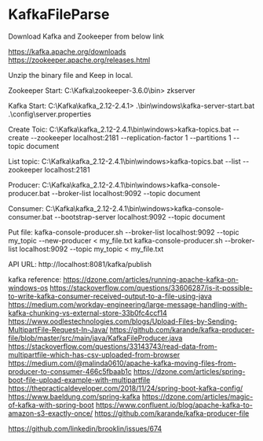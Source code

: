# KafkaFileParse
Download Kafka and Zookeeper from below link

https://kafka.apache.org/downloads
https://zookeeper.apache.org/releases.html

Unzip the binary file and Keep in local.

Zookeeper Start:
C:\Kafka\zookeeper-3.6.0\bin> zkserver

Kafka Start:
C:\Kafka\kafka_2.12-2.4.1> .\bin\windows\kafka-server-start.bat .\config\server.properties

Create Toic:
C:\Kafka\kafka_2.12-2.4.1\bin\windows>kafka-topics.bat --create --zookeeper localhost:2181 --replication-factor 1 --partitions 1 --topic document

List topic: C:\Kafka\kafka_2.12-2.4.1\bin\windows>kafka-topics.bat --list --zookeeper localhost:2181

Producer: C:\Kafka\kafka_2.12-2.4.1\bin\windows>kafka-console-producer.bat --broker-list localhost:9092 --topic document

Consumer: C:\Kafka\kafka_2.12-2.4.1\bin\windows>kafka-console-consumer.bat --bootstrap-server localhost:9092 --topic document

Put file: kafka-console-producer.sh --broker-list localhost:9092 --topic my_topic --new-producer < my_file.txt
kafka-console-producer.sh --broker-list localhost:9092 --topic my_topic < my_file.txt

API URL: http://localhost:8081/kafka/publish

kafka reference:
https://dzone.com/articles/running-apache-kafka-on-windows-os
https://stackoverflow.com/questions/33606287/is-it-possible-to-write-kafka-consumer-received-output-to-a-file-using-java
https://medium.com/workday-engineering/large-message-handling-with-kafka-chunking-vs-external-store-33b0fc4ccf14
https://www.oodlestechnologies.com/blogs/Upload-Files-by-Sending-MultipartFile-Request-In-Java/
https://github.com/karande/kafka-producer-file/blob/master/src/main/java/KafkaFileProducer.java
https://stackoverflow.com/questions/33143743/read-data-from-multipartfile-which-has-csv-uploaded-from-browser
https://medium.com/@malinda0610/apache-kafka-moving-files-from-producer-to-consumer-466c5fbaab1c
https://dzone.com/articles/spring-boot-file-upload-example-with-multipartfile
https://thepracticaldeveloper.com/2018/11/24/spring-boot-kafka-config/
https://www.baeldung.com/spring-kafka
https://dzone.com/articles/magic-of-kafka-with-spring-boot
https://www.confluent.io/blog/apache-kafka-to-amazon-s3-exactly-once/
https://github.com/karande/kafka-producer-file

https://github.com/linkedin/brooklin/issues/674
